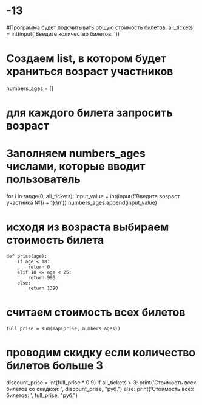 # -13
#Программа будет подсчитывать общую стоимость билетов.
all_tickets = int(input('Введите количество билетов: '))

# Создаем list, в котором будет храниться возраст участников
numbers_ages = []

# для каждого билета запросить возраст
# Заполняем numbers_ages числами, которые вводит пользователь
for i in range(0, all_tickets):
    input_value = int(input(f'Введите возраст участника №{i + 1}:\n'))
    numbers_ages.append(input_value)

# исходя из возраста выбираем стоимость билета
    def prise(age):
        if age < 18:
            return 0
        elif 18 <= age < 25:
            return 990
        else:
            return 1390

# считаем стоимость всех билетов
    full_prise = sum(map(prise, numbers_ages))

# проводим скидку если количество билетов больше 3
discount_prise = int(full_prise * 0.9)
if all_tickets > 3:
    print('Стоимость всех билетов со скидкой: ', discount_prise, "руб.")
else:
    print('Стоимость всех билетов: ', full_prise, "руб.")
